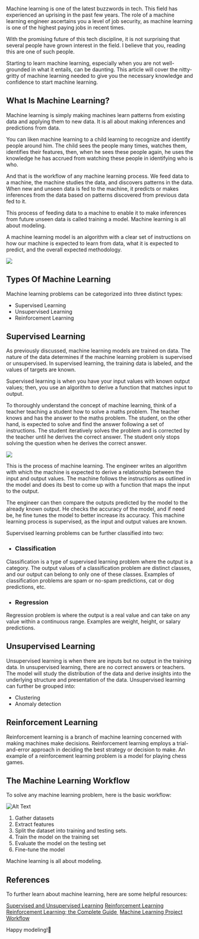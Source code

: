 Machine learning is one of the latest buzzwords in tech. This field has experienced an uprising in the past few years. The role of a machine learning engineer ascertains you a level of job security, as machine learning is one of the highest paying jobs in recent times.

With the promising future of this tech discipline, it is not surprising that several people have grown interest in the field. I believe that you, reading this are one of such people.

Starting to learn machine learning, especially when you are not well-grounded in what it entails, can be daunting. This article will cover the nitty-gritty of machine learning needed to give you the necessary knowledge and confidence to start machine learning.

## What Is Machine Learning?
Machine learning is simply making machines learn patterns from existing data and applying them to new data. It is all about making inferences and predictions from data.

You can liken machine learning to a child learning to recognize and identify people around him. The child sees the people many times, watches them,  identifies their features, then, when he sees these people again, he uses the knowledge he has accrued from watching these people in identifying who is who.

And that is the workflow of any machine learning process. We feed data to a machine, the machine studies the data, and discovers patterns in the data. When new and unseen data is fed to the machine, it predicts or makes inferences from the data based on patterns discovered from previous data fed to it.

This process of feeding data to a machine to enable it to make inferences from future unseen data is called training a model. Machine learning is all about modeling. 

A machine learning model is an algorithm with a clear set of instructions on how our machine is expected to learn from data, what it is expected to predict, and the overall expected methodology.

![](https://media.giphy.com/media/5dYeglPmPC5lL7xYhs/giphy.gif)

## Types Of Machine Learning

Machine learning problems can be categorized into three distinct types:

- Supervised Learning
- Unsupervised Learning
- Reinforcement Learning

## Supervised Learning


As previously discussed, machine learning models are trained on data. The nature of the data determines if the machine learning problem is supervised or unsupervised. In supervised learning, the training data is labeled, and the values of targets are known.

Supervised learning is when you have your input values with known output values; then, you use an algorithm to derive a function that matches input to output.

To thoroughly understand the concept of machine learning, think of a teacher teaching a student how to solve a maths problem. The teacher knows and has the answer to the maths problem. The student, on the other hand, is expected to solve and find the answer following a set of instructions. The student iteratively solves the problem and is corrected by the teacher until he derives the correct answer. The student only stops solving the question when he derives the correct answer.

![](https://media.giphy.com/media/3og0IJXQEKwIdIEYpy/giphy.gif)

This is the process of machine learning. The engineer writes an algorithm with which the machine is expected to derive a relationship between the input and output values. The machine follows the instructions as outlined in the model and does its best to come up with a function that maps the input to the output.

The engineer can then compare the outputs predicted by the model to the already known output. He checks the accuracy of the model, and if need be, he fine tunes the model to better increase its accuracy. This machine learning process is supervised, as the input and output values are known.

Supervised learning problems can be further classified into two:

- ### Classification
Classification is a type of supervised learning problem where the output is a category. The output values of a classification problem are distinct classes, and our output can belong to only one of these classes. Examples of classification problems are spam or no-spam predictions, cat or dog predictions, etc.


- ### Regression
Regression problem is where the output is a real value and can take on any value within a continuous range. Examples are weight, height, or salary predictions.

## Unsupervised Learning
Unsupervised learning is when there are inputs but no output in the training data. In unsupervised learning, there are no correct answers or teachers. 
The model will study the distribution of the data and derive insights into the underlying structure and presentation of the data. 
Unsupervised learning can further be grouped into:

- Clustering
- Anomaly detection

## Reinforcement Learning
Reinforcement learning is a branch of machine learning concerned with making machines make decisions. Reinforcement learning employs a trial-and-error approach in deciding the best strategy or decision to make. An example of a reinforcement learning problem is a model for playing chess games.

## The Machine Learning Workflow
To solve any machine learning problem, here is the basic workflow:

![Alt Text](https://dev-to-uploads.s3.amazonaws.com/uploads/articles/xslyi44uwvymnx7wbs8e.jpg)

1. Gather datasets
2. Extract features
3. Split the dataset into training and testing sets.
4. Train the model on the training set
5. Evaluate the model on the testing set
6. Fine-tune the model

Machine learning is all about modeling. 

## References
To further learn about machine learning, here are some helpful resources:

[Supervised and Unsupervised Learning](https://machinelearningmastery.com/supervised-and-unsupervised-machine-learning-algorithms/
)
[Reinforcement Learning](https://www.geeksforgeeks.org/what-is-reinforcement-learning/) 
[Reinforcement Learning; the Complete Guide ](https://deepsense.ai/what-is-reinforcement-learning-the-complete-guide/)
[Machine Learning Project Workflow](https://towardsdatascience.com/workflow-of-a-machine-learning-project-ec1dba419b94)

Happy modeling!🎉
